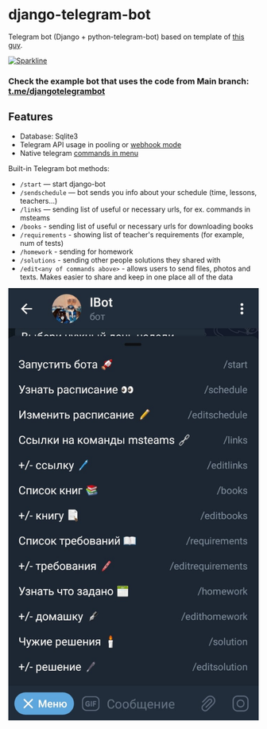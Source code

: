# django-telegram-bot
Telegram bot (Django + python-telegram-bot) based on template of [this guy](https://github.com/ohld/django-telegram-bot/).

[![Sparkline](https://stars.medv.io/Naereen/badges.svg)](https://stars.medv.io/Naereen/badges)


### Check the example bot that uses the code from Main branch: [t.me/djangotelegrambot](https://t.me/djangotelegrambot)

## Features

* Database: Sqlite3
* Telegram API usage in pooling or [webhook mode](https://core.telegram.org/bots/api#setwebhook)
* Native telegram [commands in menu](https://github.com/ohld/django-telegram-bot/blob/main/.github/imgs/bot_commands_example.jpg)

Built-in Telegram bot methods:
* `/start` — start django-bot
* `/sendschedule` — bot sends you info about your schedule (time, lessons, teachers...)
* `/links` — sending list of useful or necessary urls, for ex. commands in msteams 
* `/books` - sending list of useful or necessary urls for downloading books
* `/requirements` - showing list of teacher's requirements (for example, num of tests)
* `/homework` - sending for homework
* `/solutions` - sending other people solutions they shared with
* `/edit<any of commands above>` - allows users to send files, photos and texts. Makes easier to share and keep in one place all of the data
 
![Alt text](/.github/imgs/example1.jpg)